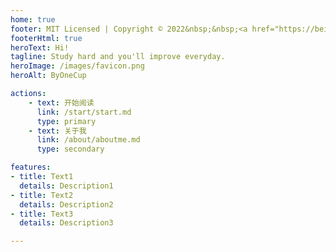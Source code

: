 ```yaml
---
home: true
footer: MIT Licensed | Copyright © 2022&nbsp;&nbsp;<a href="https://beian.miit.gov.cn" target="_blank" rel="nofollow me noopener noreferrer">苏ICP备</a>
footerHtml: true
heroText: Hi!
tagline: Study hard and you'll improve everyday.
heroImage: /images/favicon.png
heroAlt: ByOneCup

actions:
    - text: 开始阅读
      link: /start/start.md
      type: primary
    - text: 关于我
      link: /about/aboutme.md
      type: secondary

features:
- title: Text1
  details: Description1
- title: Text2
  details: Description2
- title: Text3
  details: Description3

---
```

